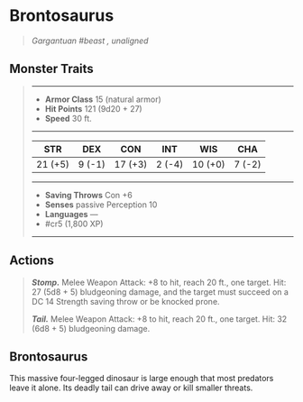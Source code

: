 # Brontosaurus
>*Gargantuan #beast , unaligned*
## Monster Traits
>___
>- **Armor Class** 15 (natural armor)
>- **Hit Points** 121 (9d20 + 27)
>- **Speed** 30 ft.
>___
>|STR|DEX|CON|INT|WIS|CHA|
>|:---:|:---:|:---:|:---:|:---:|:---:|
>|21 (+5)|9 (-1)|17 (+3)|2 (-4)|10 (+0)|7 (-2)|
>___
>- **Saving Throws** Con +6
>- **Senses** passive Perception 10
>- **Languages** —
>- #cr5 (1,800 XP)
>___
## Actions
>***Stomp.*** Melee Weapon Attack: +8 to hit, reach 20 ft., one target. Hit: 27 (5d8 + 5) bludgeoning damage, and the target must succeed on a DC 14 Strength saving throw or be knocked prone.  
>
>***Tail.*** Melee Weapon Attack: +8 to hit, reach 20 ft., one target. Hit: 32 (6d8 + 5) bludgeoning damage.
## Brontosaurus
This massive four-legged dinosaur is large enough that most predators leave it alone. Its deadly tail can drive away or kill smaller threats.